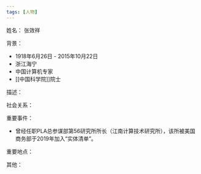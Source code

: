 ```yaml
---
tags: [人物]
---
```


姓名：
张效祥

背景：
- 1918年6月26日 - 2015年10月22日
- 浙江海宁
- 中国计算机专家
- [[中国科学院]]院士

描述：

社会关系：

重要事件：
- 曾经任职PLA总参谋部第56研究所所长（江南计算技术研究所），该所被美国商务部于2019年加入“实体清单”。

重要地点：

其他：
